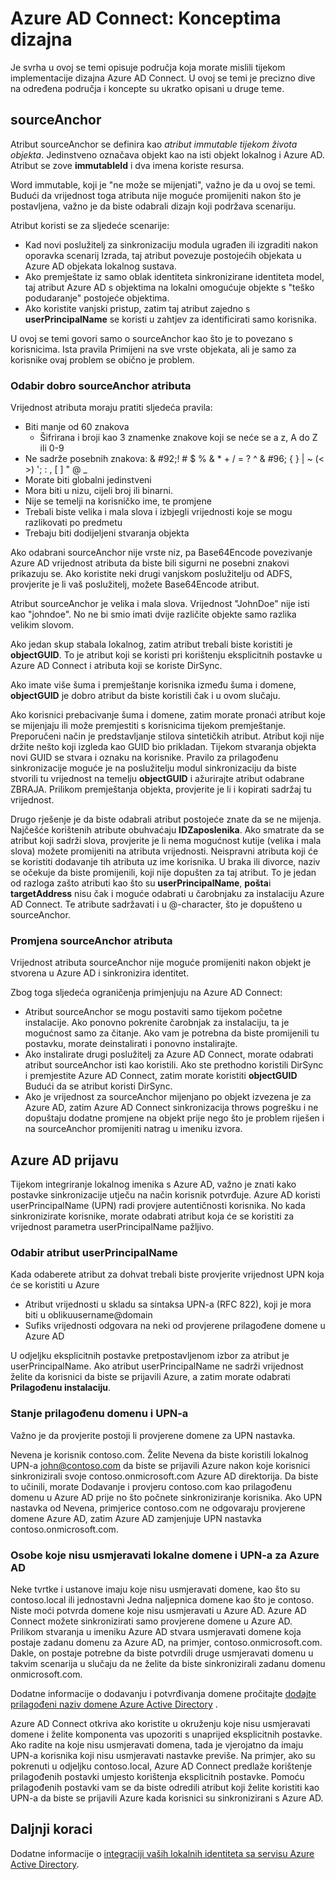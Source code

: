 <properties
   pageTitle="Azure AD Connect: Dizajniranje koncepata | Microsoft Azure"
   description="U ovoj se temi detalje o određenih područja dizajn implementacije"
   services="active-directory"
   documentationCenter=""
   authors="billmath"
   manager="femila"
   editor=""/>

<tags
   ms.service="active-directory"
   ms.custom = "azure-ad-connect"
   ms.devlang="na"
   ms.topic="article"
   ms.tgt_pltfrm="na"
   ms.workload="Identity"
   ms.date="09/13/2016"
   ms.author="billmath"/>

# <a name="azure-ad-connect-design-concepts"></a>Azure AD Connect: Konceptima dizajna
Je svrha u ovoj se temi opisuje područja koja morate mislili tijekom implementacije dizajna Azure AD Connect. U ovoj se temi je precizno dive na određena područja i koncepte su ukratko opisani u druge teme.

## <a name="sourceanchor"></a>sourceAnchor
Atribut sourceAnchor se definira kao *atribut immutable tijekom života objekta*. Jedinstveno označava objekt kao na isti objekt lokalnog i Azure AD. Atribut se zove **immutableId** i dva imena koriste resursa.

Word immutable, koji je "ne može se mijenjati", važno je da u ovoj se temi. Budući da vrijednost toga atributa nije moguće promijeniti nakon što je postavljena, važno je da biste odabrali dizajn koji podržava scenariju.

Atribut koristi se za sljedeće scenarije:

- Kad novi poslužitelj za sinkronizaciju modula ugrađen ili izgraditi nakon oporavka scenarij Izrada, taj atribut povezuje postojećih objekata u Azure AD objekata lokalnog sustava.
- Ako premještate iz samo oblak identiteta sinkronizirane identiteta model, taj atribut Azure AD s objektima na lokalni omogućuje objekte s "teško podudaranje" postojeće objektima.
- Ako koristite vanjski pristup, zatim taj atribut zajedno s **userPrincipalName** se koristi u zahtjev za identificirati samo korisnika.

U ovoj se temi govori samo o sourceAnchor kao što je to povezano s korisnicima. Ista pravila Primijeni na sve vrste objekata, ali je samo za korisnike ovaj problem se obično je problem.

### <a name="selecting-a-good-sourceanchor-attribute"></a>Odabir dobro sourceAnchor atributa
Vrijednost atributa moraju pratiti sljedeća pravila:

- Biti manje od 60 znakova
    - Šifrirana i broji kao 3 znamenke znakove koji se neće se a z, A do Z ili 0-9
- Ne sadrže posebnih znakova: & #92;! # $ % & * + / = ? ^ & #96; { } | ~ (< >) '; : , [ ] " @ _
- Morate biti globalni jedinstveni
- Mora biti u nizu, cijeli broj ili binarni.
- Nije se temelji na korisničko ime, te promjene
- Trebali biste velika i mala slova i izbjegli vrijednosti koje se mogu razlikovati po predmetu
- Trebaju biti dodijeljeni stvaranja objekta

Ako odabrani sourceAnchor nije vrste niz, pa Base64Encode povezivanje Azure AD vrijednost atributa da biste bili sigurni ne posebni znakovi prikazuju se. Ako koristite neki drugi vanjskom poslužitelju od ADFS, provjerite je li vaš poslužitelj, možete Base64Encode atribut.

Atribut sourceAnchor je velika i mala slova. Vrijednost "JohnDoe" nije isti kao "johndoe". No ne bi smio imati dvije različite objekte samo razlika velikim slovom.

Ako jedan skup stabala lokalnog, zatim atribut trebali biste koristiti je **objectGUID**. To je atribut koji se koristi pri korištenju eksplicitnih postavke u Azure AD Connect i atributa koji se koriste DirSync.

Ako imate više šuma i premještanje korisnika između šuma i domene, **objectGUID** je dobro atribut da biste koristili čak i u ovom slučaju.

Ako korisnici prebacivanje šuma i domene, zatim morate pronaći atribut koje se mijenjaju ili može premjestiti s korisnicima tijekom premještanje. Preporučeni način je predstavljanje stilova sintetičkih atribut. Atribut koji nije držite nešto koji izgleda kao GUID bio prikladan. Tijekom stvaranja objekta novi GUID se stvara i oznaku na korisnike. Pravilo za prilagođenu sinkronizacije moguće je na poslužitelju modul sinkronizaciju da biste stvorili tu vrijednost na temelju **objectGUID** i ažurirajte atribut odabrane ZBRAJA. Prilikom premještanja objekta, provjerite je li i kopirati sadržaj tu vrijednost.

Drugo rješenje je da biste odabrali atribut postojeće znate da se ne mijenja. Najčešće korištenih atribute obuhvaćaju **IDZaposlenika**. Ako smatrate da se atribut koji sadrži slova, provjerite je li nema mogućnost kutije (velika i mala slova) možete promijeniti na atributa vrijednosti. Neispravni atributa koji će se koristiti dodavanje tih atributa uz ime korisnika. U braka ili divorce, naziv se očekuje da biste promijenili, koji nije dopušten za taj atribut. To je jedan od razloga zašto atributi kao što su **userPrincipalName**, **pošta**i **targetAddress** nisu čak i moguće odabrati u čarobnjaku za instalaciju Azure AD Connect. Te atribute sadržavati i u @-character, što je dopušteno u sourceAnchor.

### <a name="changing-the-sourceanchor-attribute"></a>Promjena sourceAnchor atributa
Vrijednost atributa sourceAnchor nije moguće promijeniti nakon objekt je stvorena u Azure AD i sinkronizira identitet.

Zbog toga sljedeća ograničenja primjenjuju na Azure AD Connect:

- Atribut sourceAnchor se mogu postaviti samo tijekom početne instalacije. Ako ponovno pokrenite čarobnjak za instalaciju, ta je mogućnost samo za čitanje. Ako vam je potrebna da biste promijenili tu postavku, morate deinstalirati i ponovno instalirajte.
- Ako instalirate drugi poslužitelj za Azure AD Connect, morate odabrati atribut sourceAnchor isti kao koristili. Ako ste prethodno koristili DirSync i premjestite Azure AD Connect, zatim morate koristiti **objectGUID** Budući da se atribut koristi DirSync.
- Ako je vrijednost za sourceAnchor mijenjano po objekt izvezena je za Azure AD, zatim Azure AD Connect sinkronizacija throws pogrešku i ne dopuštaju dodatne promjene na objekt prije nego što je problem riješen i na sourceAnchor promijeniti natrag u imeniku izvora.

## <a name="azure-ad-sign-in"></a>Azure AD prijavu
Tijekom integriranje lokalnog imenika s Azure AD, važno je znati kako postavke sinkronizacije utječu na način korisnik potvrđuje. Azure AD koristi userPrincipalName (UPN) radi provjere autentičnosti korisnika. No kada sinkronizirate korisnike, morate odabrati atribut koja će se koristiti za vrijednost parametra userPrincipalName pažljivo.

### <a name="choosing-the-attribute-for-userprincipalname"></a>Odabir atribut userPrincipalName
Kada odaberete atribut za dohvat trebali biste provjerite vrijednost UPN koja će se koristiti u Azure

- Atribut vrijednosti u skladu sa sintaksa UPN-a (RFC 822), koji je mora biti u oblikuusername@domain
- Sufiks vrijednosti odgovara na neki od provjerene prilagođene domene u Azure AD

U odjeljku eksplicitnih postavke pretpostavljenom izbor za atribut je userPrincipalName. Ako atribut userPrincipalName ne sadrži vrijednost želite da korisnici da biste se prijavili Azure, a zatim morate odabrati **Prilagođenu instalaciju**.

### <a name="custom-domain-state-and-upn"></a>Stanje prilagođenu domenu i UPN-a
Važno je da provjerite postoji li provjerene domene za UPN nastavka.

Nevena je korisnik contoso.com. Želite Nevena da biste koristili lokalnog UPN-a john@contoso.com da biste se prijavili Azure nakon koje korisnici sinkronizirali svoje contoso.onmicrosoft.com Azure AD direktorija. Da biste to učinili, morate Dodavanje i provjeru contoso.com kao prilagođenu domenu u Azure AD prije no što počnete sinkroniziranje korisnika. Ako UPN nastavka od Nevena, primjerice contoso.com ne odgovaraju provjerene domene Azure AD, zatim Azure AD zamjenjuje UPN nastavka contoso.onmicrosoft.com.

### <a name="non-routable-on-premises-domains-and-upn-for-azure-ad"></a>Osobe koje nisu usmjeravati lokalne domene i UPN-a za Azure AD
Neke tvrtke i ustanove imaju koje nisu usmjeravati domene, kao što su contoso.local ili jednostavni Jedna naljepnica domene kao što je contoso. Niste moći potvrda domene koje nisu usmjeravati u Azure AD. Azure AD Connect možete sinkronizirati samo provjerene domene u Azure AD. Prilikom stvaranja u imeniku Azure AD stvara usmjeravati domene koja postaje zadanu domenu za Azure AD, na primjer, contoso.onmicrosoft.com. Dakle, on postaje potrebne da biste potvrdili druge usmjeravati domenu u takvim scenarija u slučaju da ne želite da biste sinkronizirali zadanu domenu onmicrosoft.com.

Dodatne informacije o dodavanju i potvrđivanja domene pročitajte [dodajte prilagođeni naziv domene Azure Active Directory](active-directory-add-domain.md) .

Azure AD Connect otkriva ako koristite u okruženju koje nisu usmjeravati domene i želite komponenta vas upozoriti s unaprijed eksplicitnih postavke. Ako radite na koje nisu usmjeravati domena, tada je vjerojatno da imaju UPN-a korisnika koji nisu usmjeravati nastavke previše. Na primjer, ako su pokrenuti u odjeljku contoso.local, Azure AD Connect predlaže korištenje prilagođenih postavki umjesto korištenja eksplicitnih postavke. Pomoću prilagođenih postavki vam se da biste odredili atribut koji želite koristiti kao UPN-a da biste se prijavili Azure kada korisnici su sinkronizirani s Azure AD.

## <a name="next-steps"></a>Daljnji koraci
Dodatne informacije o [integraciji vaših lokalnih identiteta sa servisu Azure Active Directory](active-directory-aadconnect.md).
